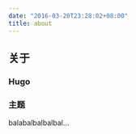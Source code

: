 ```yaml
---
date: "2016-03-20T23:28:02+08:00"
title: about
---
```


## 关于

### Hugo

### 主题

balabalbalbalbal...


